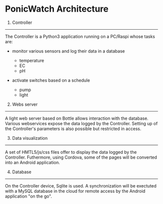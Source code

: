 PonicWatch Architecture
=======================

1) Controller
-------------

The Controller is a Python3 application running on a PC/Raspi whose tasks are:
- monitor various sensors and log their data in a database
    * temperature
    * EC
    * pH
    
- activate switches based on a schedule
    * pump
    * light
    

2) Webs server
--------------

A light web server based on Bottle allows interaction with the database.
Various webservices expose the data logged by the Controller.
Setting up of the Controller's parameters is also possible but restricted in access.

3) Data visualization
---------------------

A set of HMTL5/js/css files offer to display the data logged by the Controller.
Futhermore, using Cordova, some of the pages will be converted into an Android application.

4) Database
-----------

On the Controller device, Sqlite is used. A synchronization will be exectuted with a MySQL database in the cloud for remote access by the Android application "on the go".


